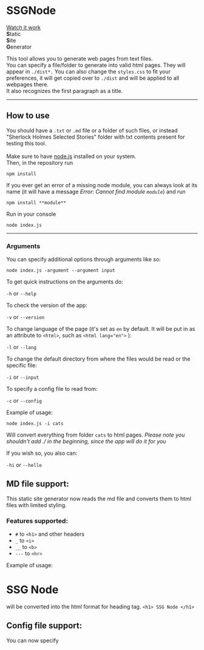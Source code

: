 # SSGNode #
[Watch it work](https://sirinoks.github.io/SSGNode/)  
**S**tatic  
**S**ite  
**G**enerator  
  
This tool allows you to generate web pages from text files.\
You can specify a file/folder to generate into valid html pages. They will appear in `./dist*.`
You can also change the `styles.css` to fit your preferences, it will get copied over to `./dist` and will be applied to all webpages there.\
It also recognizes the first paragraph as a title.

---

## How to use ##
You should have a `.txt` or `.md` file or a folder of such files, or instead "Sherlock Holmes Selected Stories" folder with txt contents present for testing this tool.\
\
Make sure to have [node.js](https://nodejs.org/en/download/) installed on your system.\
Then, in the repository run
```
npm install
```

If you ever get an error of a missing node module, you can always look at its name (it will have a message *Error: Cannot find module `module`*) and run
```
npm install **module**
```

Run in your console
```
node index.js
```
***
### Arguments ###
You can specify additional options through arguments like so:
```
node index.js -argument --argument input
```
To get quick instructions on the arguments do:

`-h` or `--help`


To check the version of the app:

`-v` or `--version`


To change language of the page (it's set as `en` by default. It will be put in as an attribute to `<html>`, such as `<html lang="en">` ):

`-l` or `--lang`


To change the default directory from where the files would be read or the specific file:

`-i` or `--input` 

To specify a config file to read from:

`-c` or `--config` 


Example of usage:
```
node index.js -i cats
```
Will convert everything from folder `cats` to html pages.
*Please note you shouldn't add ./ in the beginning, since the app will do it for you*


If you wish so, you also can:

`-hi` or `--hello`

## MD file support: ##

This static site generator now reads the md file and converts them to html files with limited styling.

### Features supported: ###
* `#` to `<h1>` and other headers
* `_` to `<i>`
* `__` to `<b>`
* `---` to `<hr>`

Example of usage:
# SSG Node # 
will be converted into the html format for heading tag.
```<h1> SSG Node </h1>```

## Config file support: ##
You can now specify
